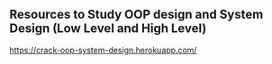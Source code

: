 ## Resources to Study OOP design and System Design (Low Level and High Level)
https://crack-oop-system-design.herokuapp.com/
